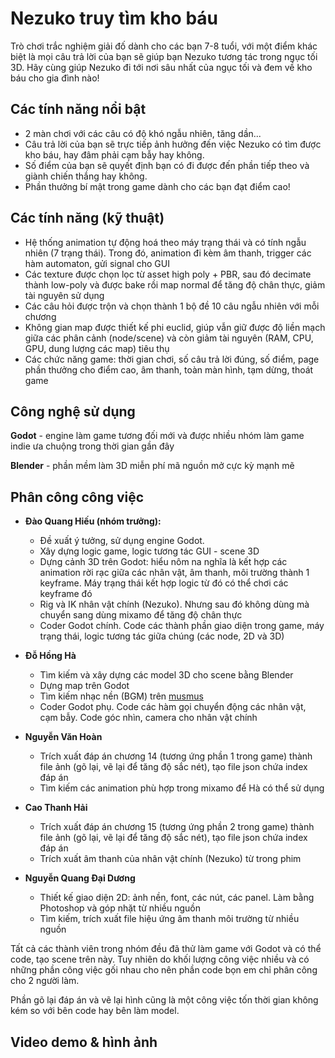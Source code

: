 # Nezuko truy tìm kho báu
Trò chơi trắc nghiệm giải đố dành cho các bạn 7-8 tuổi, với một điểm khác biệt là mọi câu trả lời của bạn sẽ giúp bạn Nezuko tương tác trong ngục tối 3D. Hãy cùng giúp Nezuko đi tới nơi sâu nhất của ngục tối và đem về kho báu cho gia đình nào!

## Các tính năng nổi bật
- 2 màn chơi với các câu có độ khó ngẫu nhiên, tăng dần...
- Câu trả lời của bạn sẽ trực tiếp ảnh hưởng đến việc Nezuko có tìm được kho báu, hay đâm phải cạm bẫy hay không.
- Số điểm của bạn sẽ quyết định bạn có đi được đến phần tiếp theo và giành chiến thắng hay không.
- Phần thưởng bí mật trong game dành cho các bạn đạt điểm cao!

## Các tính năng (kỹ thuật)
- Hệ thống animation tự động hoá theo máy trạng thái và có tính ngẫu nhiên (7 trạng thái). Trong đó, animation đi kèm âm thanh, trigger các hàm automaton, gửi signal cho GUI
- Các texture được chọn lọc từ asset high poly + PBR, sau đó decimate thành low-poly và được bake rồi map normal để tăng độ chân thực, giảm tài nguyên sử dụng
- Các câu hỏi được trộn và chọn thành 1 bộ đề 10 câu ngẫu nhiên với mỗi chương
- Không gian map được thiết kế phi euclid, giúp vẫn giữ được độ liền mạch giữa các phân cảnh (node/scene) và còn giảm tài nguyên (RAM, CPU, GPU, dung lượng các map) tiêu thụ
- Các chức năng game: thời gian chơi, số câu trả lời đúng, số điểm, page phần thưởng cho điểm cao, âm thanh, toàn màn hình, tạm dừng, thoát game

## Công nghệ sử dụng

**Godot** - engine làm game tương đối mới và được nhiều nhóm làm game indie ưa chuộng trong thời gian gần đây

**Blender** - phần mềm làm 3D miễn phí mã nguồn mở cực kỳ mạnh mẽ

## Phân công công việc
- **Đào Quang Hiếu (nhóm trưởng):**
  - Đề xuất ý tưởng, sử dụng engine Godot.
  - Xây dựng logic game, logic tương tác GUI - scene 3D
  - Dựng cảnh 3D trên Godot: hiểu nôm na nghĩa là kết hợp các animation rời rạc giữa các nhân vật, âm thanh, môi trường thành 1 keyframe. Máy trạng thái kết hợp logic từ đó có thể chơi các keyframe đó
  - Rig và IK nhân vật chính (Nezuko). Nhưng sau đó không dùng mà chuyển sang dùng mixamo để tăng độ chân thực
  - Coder Godot chính. Code các thành phần giao diện trong game, máy trạng thái, logic tương tác giữa chúng (các node, 2D và 3D)

- **Đỗ Hồng Hà**
  - Tìm kiếm và xây dựng các model 3D cho scene bằng Blender
  - Dựng map trên Godot
  - Tìm kiếm nhạc nền (BGM) trên [musmus](https://musmus.main.jp/)
  - Coder Godot phụ. Code các hàm gọi chuyển động các nhân vật, cạm bẫy. Code góc nhìn, camera cho nhân vật chính

- **Nguyễn Văn Hoàn**
  - Trích xuất đáp án chương 14 (tương ứng phần 1 trong game) thành file ảnh (gõ lại, vẽ lại để tăng độ sắc nét), tạo file json chứa index đáp án
  - Tìm kiếm các animation phù hợp trong mixamo để Hà có thể sử dụng

- **Cao Thanh Hải**
  - Trích xuất đáp án chương 15 (tương ứng phần 2 trong game) thành file ảnh (gõ lại, vẽ lại để tăng độ sắc nét), tạo file json chứa index đáp án
  - Trích xuất âm thanh của nhân vật chính (Nezuko) từ trong phim

- **Nguyễn Quang Đại Dương**
  - Thiết kế giao diện 2D: ảnh nền, font, các nút, các panel. Làm bằng Photoshop và góp nhặt từ nhiều nguồn
  - Tìm kiếm, trích xuất file hiệu ứng âm thanh môi trường từ nhiều nguồn

Tất cả các thành viên trong nhóm đều đã thử làm game với Godot và có thể code, tạo scene trên này. Tuy nhiên do khối lượng công việc nhiều và có những phần công việc gối nhau cho nên phần code bọn em chỉ phân công cho 2 người làm. 

Phần gõ lại đáp án và vẽ lại hình cũng là một công việc tốn thời gian không kém so với bên code hay bên làm model.
## Video demo & hình ảnh